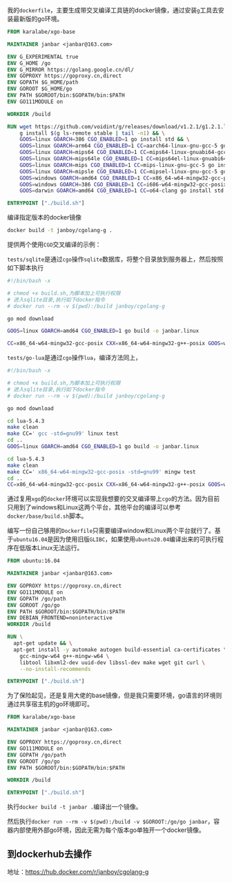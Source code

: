 我的`dockerfile`，主要生成带交叉编译工具链的docker镜像，通过安装`g`工具去安装最新版的go环境。

```dockerfile
FROM karalabe/xgo-base

MAINTAINER janbar <janbar@163.com>

ENV G_EXPERIMENTAL true
ENV G_HOME /go
ENV G_MIRROR https://golang.google.cn/dl/
ENV GOPROXY https://goproxy.cn,direct
ENV GOPATH $G_HOME/path
ENV GOROOT $G_HOME/go
ENV PATH $GOROOT/bin:$GOPATH/bin:$PATH
ENV GO111MODULE on

WORKDIR /build

RUN wget https://github.com/voidint/g/releases/download/v1.2.1/g1.2.1.linux-amd64.tar.gz -q -O - | tar -xzC /sbin/ && \
    g install $(g ls-remote stable | tail -n1) && \
    GOOS=linux GOARCH=386 CGO_ENABLED=1 go install std && \
    GOOS=linux GOARCH=arm64 CGO_ENABLED=1 CC=aarch64-linux-gnu-gcc-5 go install std && \
    GOOS=linux GOARCH=mips64 CGO_ENABLED=1 CC=mips64-linux-gnuabi64-gcc-5 go install std && \
    GOOS=linux GOARCH=mips64le CGO_ENABLED=1 CC=mips64el-linux-gnuabi64-gcc-5 go install std && \
    GOOS=linux GOARCH=mips CGO_ENABLED=1 CC=mips-linux-gnu-gcc-5 go install std && \
    GOOS=linux GOARCH=mipsle CGO_ENABLED=1 CC=mipsel-linux-gnu-gcc-5 go install std && \
    GOOS=windows GOARCH=amd64 CGO_ENABLED=1 CC=x86_64-w64-mingw32-gcc-posix go install std && \
    GOOS=windows GOARCH=386 CGO_ENABLED=1 CC=i686-w64-mingw32-gcc-posix go install std && \
    GOOS=darwin GOARCH=amd64 CGO_ENABLED=1 CC=o64-clang go install std

ENTRYPOINT ["./build.sh"]
```

编译指定版本的docker镜像

```sh
docker build -t janboy/cgolang-g .
```

提供两个使用`CGO`交叉编译的示例：

`tests/sqlite`是通过`cgo`操作`sqlite`数据库，将整个目录放到服务器上，然后按照如下脚本执行

```sh
#!/bin/bash -x

# chmod +x build.sh,为脚本加上可执行权限
# 进入sqlite目录,执行如下docker指令
# docker run --rm -v $(pwd):/build janboy/cgolang-g

go mod download

GOOS=linux GOARCH=amd64 CGO_ENABLED=1 go build -o janbar.linux

CC=x86_64-w64-mingw32-gcc-posix CXX=x86_64-w64-mingw32-g++-posix GOOS=windows GOARCH=amd64 CGO_ENABLED=1 go build -o janbar.exe
```

`tests/go-lua`是通过`cgo`操作`lua`，编译方法同上，

```sh
#!/bin/bash -x

# chmod +x build.sh,为脚本加上可执行权限
# 进入sqlite目录,执行如下docker指令
# docker run --rm -v $(pwd):/build janboy/cgolang-g

go mod download

cd lua-5.4.3
make clean
make CC=' gcc -std=gnu99' linux test
cd ..
GOOS=linux GOARCH=amd64 CGO_ENABLED=1 go build -o janbar.linux

cd lua-5.4.3
make clean
make CC=' x86_64-w64-mingw32-gcc-posix -std=gnu99' mingw test
cd ..
CC=x86_64-w64-mingw32-gcc-posix CXX=x86_64-w64-mingw32-g++-posix GOOS=windows GOARCH=amd64 CGO_ENABLED=1 go build -o janbar.exe
```

通过复用`xgo`的`docker`环境可以实现我想要的交叉编译带上`cgo`的方法。因为目前只用到了windows和Linux这两个平台，其他平台的编译可以参考`docker/base/build.sh`脚本。

编写一份自己够用的`Dockerfile`只需要编译window和Linux两个平台就行了。基于`ubuntu16.04`是因为使用旧版`GLIBC`，如果使用`ubuntu20.04`编译出来的可执行程序在低版本Linux无法运行。

```dockerfile
FROM ubuntu:16.04

MAINTAINER janbar <janbar@163.com>

ENV GOPROXY https://goproxy.cn,direct
ENV GO111MODULE on
ENV GOPATH /go/path
ENV GOROOT /go/go
ENV PATH $GOROOT/bin:$GOPATH/bin:$PATH
ENV DEBIAN_FRONTEND=noninteractive
WORKDIR /build

RUN \
  apt-get update && \
  apt-get install -y automake autogen build-essential ca-certificates \
    gcc-mingw-w64 g++-mingw-w64 \
    libtool libxml2-dev uuid-dev libssl-dev make wget git curl \
    --no-install-recommends

ENTRYPOINT ["./build.sh"]
```

为了保险起见，还是复用大佬的base镜像，但是我只需要环境，go语言的环境则通过共享宿主机的go环境即可。

```dockerfile
FROM karalabe/xgo-base

MAINTAINER janbar <janbar@163.com>

ENV GOPROXY https://goproxy.cn,direct
ENV GO111MODULE on
ENV GOPATH /go/path
ENV GOROOT /go/go
ENV PATH $GOROOT/bin:$GOPATH/bin:$PATH

WORKDIR /build

ENTRYPOINT ["./build.sh"]
```

执行`docker build -t janbar .`编译出一个镜像。

然后执行`docker run --rm -v $(pwd):/build -v $GOROOT:/go/go janbar`，容器内部使用外部go环境，因此无需为每个版本go单独开一个docker镜像。

## 到dockerhub去操作
地址：<https://hub.docker.com/r/janboy/cgolang-g>

